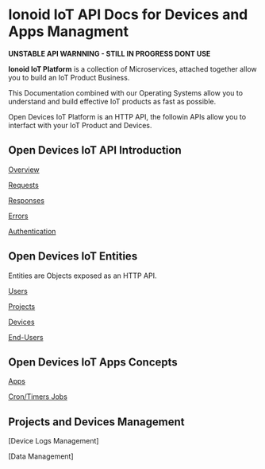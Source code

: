 # Ionoid IoT API Docs for Devices and Apps Managment

**UNSTABLE API WARNNING - STILL IN PROGRESS DONT USE**

**Ionoid IoT Platform** is a collection of Microservices, attached
together allow you to build an IoT Product Business.

This Documentation combined with our Operating Systems allow you to
understand and build effective IoT products as fast as possible.

Open Devices IoT Platform is an HTTP API, the followin APIs allow you to
interfact with your IoT Product and Devices.


## Open Devices IoT API Introduction

[Overview](../master/introduction/overview.md)

[Requests](../master/introduction/requests.md)

[Responses](../master/introduction/responses.md)

[Errors](../master/introduction/errors.md)

[Authentication](../master/introduction/authentication.md)



## Open Devices IoT Entities

Entities are Objects exposed as an HTTP API.

[Users](../master/entities/users.md)

[Projects](../master/entities/projects.md)

[Devices](../master/entities/devices.md)

[End-Users](../master/entities/end-users.md)


## Open Devices IoT Apps Concepts

[Apps](../master/concepts/apps.md)

[Cron/Timers Jobs](../master/concepts/cron.md)


## Projects and Devices Management

[Device Logs Management]

[Data Management]
